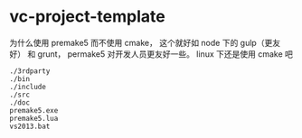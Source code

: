 # vc-project-template

为什么使用 premake5 而不使用 cmake， 这个就好如 node 下的 gulp（更友好） 和 grunt， permake5 对开发人员更友好一些。  linux 下还是使用 cmake 吧





```
./3rdparty
./bin
./include
./src
./doc
premake5.exe
premake5.lua
vs2013.bat
```


